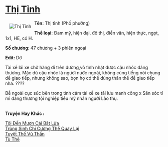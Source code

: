 <a href="https://utruyen.com/thi-tinh/22195/" title="Thị Tỉnh"><h1>Thị Tỉnh</h1></a><div style="display:table"><img align="right" style="float: left; padding: 10px;" src="https://utruyen.com/images/story/200x260/thi-tinh.jpg" alt="Thị Tỉnh"><b>Tên:</b> Thị tỉnh (Phố phường)<p></p><b>Thể loại:</b> Đam mỹ, hiện đại, đô thị, điền văn, hiện thực, ngọt, 1x1, HE, có H.<p></p><b>Số chương: </b>47 chương + 3 phiên ngoại<p></p><b>Edit: </b>Dờ<p></p>Tài xế lái xe chở hàng đi trên đường,vô tình nhặt được cậu nhóc đáng thương. Mặc dù cậu nhóc là người nước ngoài, không cùng tiếng nói chung dể giao tiếp, nhưng không sao, bọn họ có thể dùng thân thể để giao tiếp nha. ????<p></p>Bề ngoài cục súc bên trong tình cảm tài xế xe tải lưu manh công x Săn sóc tỉ mỉ đáng thương tội nghiệp tiểu mỹ nhân người Lào thụ.</div><p><br><b>Truyện Hay Khác :</b></p><a href="https://utruyen.com/toi-den-muon-cai-bat-lua/22194/" alt="Tôi Đến Mượn Cái Bật Lửa">Tôi Đến Mượn Cái Bật Lửa</a><br/><a href="https://truyenngontinhay.wordpress.com/2019/10/03/trung-sinh-chi-cuong-the-quay-lai/" alt="Trùng Sinh Chi Cường Thế Quay Lại">Trùng Sinh Chi Cường Thế Quay Lại</a><br/><a href="https://github.com/quanluxury/truyenhot/tree/master/truyenhay/16563/" alt="Tuyệt Thế Vũ Thần">Tuyệt Thế Vũ Thần</a><br/><a href="https://dammy2019.blogspot.com/2019/11/tu-the.html" alt="Tù Thê">Tù Thê</a><br/>